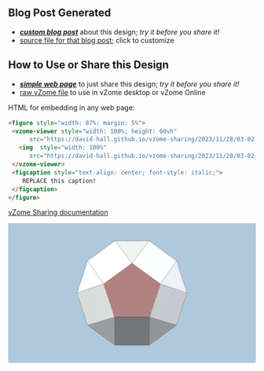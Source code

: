 
## Blog Post Generated

 - [***custom blog post***](<https://david-hall.github.io/vzome-sharing/2023/11/28/J39-Elongated-Gyrobicupola-30-gon-03-02-45.html>) about this design; *try it before you share it!*
 - [source file for that blog post](<https://github.com/david-hall/vzome-sharing/edit/main/_posts/2023-11-28-J39-Elongated-Gyrobicupola-30-gon-03-02-45.md>); click to customize
 


## How to Use or Share this Design

 - [***simple web page***](<https://david-hall.github.io/vzome-sharing/2023/11/28/03-02-45-J39-Elongated-Gyrobicupola-30-gon/>) to just share this design; *try it before you share it!*
 - [raw vZome file](<https://raw.githubusercontent.com/david-hall/vzome-sharing/main/2023/11/28/03-02-45-J39-Elongated-Gyrobicupola-30-gon/J39-Elongated-Gyrobicupola-30-gon.vZome>) to use in vZome desktop or vZome Online
 
 HTML for embedding in any web page:
 ```html
<figure style="width: 87%; margin: 5%">
  <vzome-viewer style="width: 100%; height: 60vh"
       src="https://david-hall.github.io/vzome-sharing/2023/11/28/03-02-45-J39-Elongated-Gyrobicupola-30-gon/J39-Elongated-Gyrobicupola-30-gon.vZome" >
    <img  style="width: 100%"
       src="https://david-hall.github.io/vzome-sharing/2023/11/28/03-02-45-J39-Elongated-Gyrobicupola-30-gon/J39-Elongated-Gyrobicupola-30-gon.png" >
  </vzome-viewer>
  <figcaption style="text-align: center; font-style: italic;">
     REPLACE this caption!
  </figcaption>
</figure>
 ```

[vZome Sharing documentation](https://vzome.github.io/vzome/sharing.html#how-it-works)

![Image](<J39-Elongated-Gyrobicupola-30-gon.png>)

